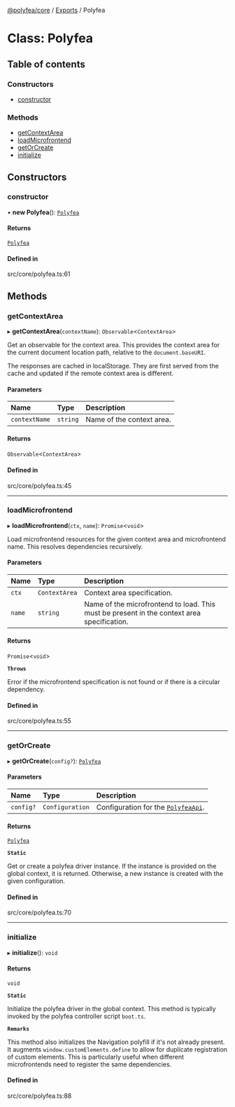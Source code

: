 [@polyfea/core](../README.md) / [Exports](../modules.md) / Polyfea

# Class: Polyfea

## Table of contents

### Constructors

- [constructor](Polyfea.md#constructor)

### Methods

- [getContextArea](Polyfea.md#getcontextarea)
- [loadMicrofrontend](Polyfea.md#loadmicrofrontend)
- [getOrCreate](Polyfea.md#getorcreate)
- [initialize](Polyfea.md#initialize)

## Constructors

### constructor

• **new Polyfea**(): [`Polyfea`](Polyfea.md)

#### Returns

[`Polyfea`](Polyfea.md)

#### Defined in

src/core/polyfea.ts:61

## Methods

### getContextArea

▸ **getContextArea**(`contextName`): `Observable`\<`ContextArea`\>

Get an observable for the context area. This provides the context area for the current document location path, 
relative to the `document.baseURI`.

The responses are cached in localStorage. They are first served from the cache and updated if the remote context area is different.

#### Parameters

| Name | Type | Description |
| :------ | :------ | :------ |
| `contextName` | `string` | Name of the context area. |

#### Returns

`Observable`\<`ContextArea`\>

#### Defined in

src/core/polyfea.ts:45

___

### loadMicrofrontend

▸ **loadMicrofrontend**(`ctx`, `name`): `Promise`\<`void`\>

Load microfrontend resources for the given context area and microfrontend name. This resolves dependencies recursively.

#### Parameters

| Name | Type | Description |
| :------ | :------ | :------ |
| `ctx` | `ContextArea` | Context area specification. |
| `name` | `string` | Name of the microfrontend to load. This must be present in the context area specification. |

#### Returns

`Promise`\<`void`\>

**`Throws`**

Error if the microfrontend specification is not found or if there is a circular dependency.

#### Defined in

src/core/polyfea.ts:55

___

### getOrCreate

▸ **getOrCreate**(`config?`): [`Polyfea`](Polyfea.md)

#### Parameters

| Name | Type | Description |
| :------ | :------ | :------ |
| `config?` | `Configuration` | Configuration for the [`PolyfeaApi`](https://github.com/polyfea/browser-api/blob/main/docs/classes/PolyfeaApi.md). |

#### Returns

[`Polyfea`](Polyfea.md)

**`Static`**

Get or create a polyfea driver instance. If the instance is provided on the global context, it is returned. 
Otherwise, a new instance is created with the given configuration.

#### Defined in

src/core/polyfea.ts:70

___

### initialize

▸ **initialize**(): `void`

#### Returns

`void`

**`Static`**

Initialize the polyfea driver in the global context. 
This method is typically invoked by the polyfea controller script `boot.ts`.

**`Remarks`**

This method also initializes the Navigation polyfill if it's not already present.
It augments `window.customElements.define` to allow for duplicate registration of custom elements.
This is particularly useful when different microfrontends need to register the same dependencies.

#### Defined in

src/core/polyfea.ts:88
